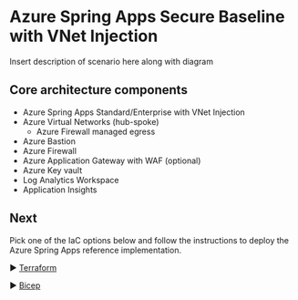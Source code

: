 # Azure Spring Apps Secure Baseline with VNet Injection

Insert description of scenario here along with diagram

## Core architecture components

* Azure Spring Apps Standard/Enterprise with VNet Injection
* Azure Virtual Networks (hub-spoke)
  * Azure Firewall managed egress
* Azure Bastion
* Azure Firewall
* Azure Application Gateway with WAF (optional)
* Azure Key vault
* Log Analytics Workspace
* Application Insights

## Next
Pick one of the IaC options below and follow the instructions to deploy the Azure Spring Apps reference implementation.

:arrow_forward: [Terraform](./Terraform)

:arrow_forward: [Bicep](./Bicep)